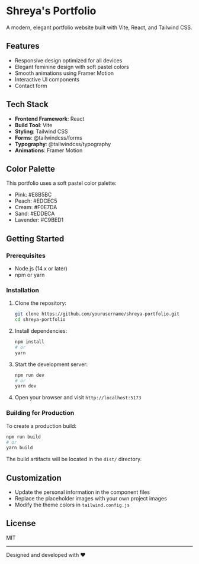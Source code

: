 # Shreya's Portfolio

A modern, elegant portfolio website built with Vite, React, and Tailwind CSS.

## Features

- Responsive design optimized for all devices
- Elegant feminine design with soft pastel colors
- Smooth animations using Framer Motion
- Interactive UI components
- Contact form

## Tech Stack

- **Frontend Framework**: React
- **Build Tool**: Vite
- **Styling**: Tailwind CSS
- **Forms**: @tailwindcss/forms
- **Typography**: @tailwindcss/typography
- **Animations**: Framer Motion

## Color Palette

This portfolio uses a soft pastel color palette:

- Pink: #E8B5BC
- Peach: #EDCEC5
- Cream: #F0E7DA
- Sand: #EDDECA
- Lavender: #C9BED1

## Getting Started

### Prerequisites

- Node.js (14.x or later)
- npm or yarn

### Installation

1. Clone the repository:
   ```bash
   git clone https://github.com/yourusername/shreya-portfolio.git
   cd shreya-portfolio
   ```

2. Install dependencies:
   ```bash
   npm install
   # or
   yarn
   ```

3. Start the development server:
   ```bash
   npm run dev
   # or
   yarn dev
   ```

4. Open your browser and visit `http://localhost:5173`

### Building for Production

To create a production build:

```bash
npm run build
# or
yarn build
```

The build artifacts will be located in the `dist/` directory.

## Customization

- Update the personal information in the component files
- Replace the placeholder images with your own project images
- Modify the theme colors in `tailwind.config.js`

## License

MIT

---

Designed and developed with ❤️

